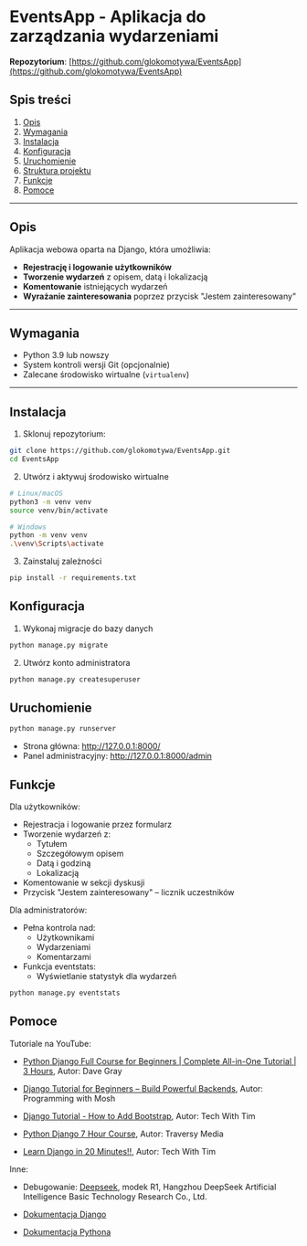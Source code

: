 # EventsApp - Aplikacja do zarządzania wydarzeniami  
**Repozytorium**: [https://github.com/glokomotywa/EventsApp](https://github.com/glokomotywa/EventsApp)  

## Spis treści  
1. [Opis](#-opis)  
2. [Wymagania](#-wymagania)  
3. [Instalacja](#-instalacja)  
4. [Konfiguracja](#-konfiguracja)  
5. [Uruchomienie](#-uruchomienie)  
6. [Struktura projektu](#-struktura-projektu)  
7. [Funkcje](#-funkcje)
8. [Pomoce](#-pomoce)
---
<a name="-opis" ></a>
## Opis
Aplikacja webowa oparta na Django, która umożliwia:  
- **Rejestrację i logowanie użytkowników**  
- **Tworzenie wydarzeń** z opisem, datą i lokalizacją  
- **Komentowanie** istniejących wydarzeń  
- **Wyrażanie zainteresowania** poprzez przycisk "Jestem zainteresowany"  

---
<a name="-wymagania" ></a>
## Wymagania  
- Python 3.9 lub nowszy  
- System kontroli wersji Git (opcjonalnie)  
- Zalecane środowisko wirtualne (`virtualenv`)  

---
<a name="-instalacja" ></a>
## Instalacja  
1. Sklonuj repozytorium:  
```bash  
git clone https://github.com/glokomotywa/EventsApp.git  
cd EventsApp  
```
2. Utwórz i aktywuj środowisko wirtualne
```bash
# Linux/macOS  
python3 -m venv venv  
source venv/bin/activate  

# Windows  
python -m venv venv  
.\venv\Scripts\activate  
```
3. Zainstaluj zależności
```bash
pip install -r requirements.txt  
```
<a name="-konfiguracja" ></a>
## Konfiguracja
1. Wykonaj migracje do bazy danych
```bash
python manage.py migrate  
```
2. Utwórz konto administratora
```bash
python manage.py createsuperuser  
```
<a name="-uruchomienie" ></a>
## Uruchomienie
```bash
python manage.py runserver  
```
- Strona główna: http://127.0.0.1:8000/
- Panel administracyjny: http://127.0.0.1:8000/admin
<a name="-funkcje" ></a>
## Funkcje

Dla użytkowników:

- Rejestracja i logowanie przez formularz
- Tworzenie wydarzeń z:
	- Tytułem
	- Szczegółowym opisem
	- Datą i godziną
	- Lokalizacją
- Komentowanie w sekcji dyskusji
- Przycisk "Jestem zainteresowany" – licznik uczestników

Dla administratorów:

- Pełna kontrola nad:
	- Użytkownikami
	- Wydarzeniami
	- Komentarzami
- Funkcja eventstats:
	- Wyświetlanie statystyk dla wydarzeń
```bash
python manage.py eventstats
```
<a name="-pomoce" ></a>
## Pomoce

Tutoriale na YouTube:
- [Python Django Full Course for Beginners | Complete All-in-One Tutorial | 3 Hours](https://www.youtube.com/watch?v=Rp5vd34d-z4), Autor: Dave Gray

- [Django Tutorial for Beginners – Build Powerful Backends](https://www.youtube.com/watch?v=rHux0gMZ3Eg), Autor: Programming with Mosh

- [Django Tutorial - How to Add Bootstrap](https://www.youtube.com/watch?v=0mCZdemSsbs), Autor: Tech With Tim

- [Python Django 7 Hour Course](https://www.youtube.com/watch?v=PtQiiknWUcI), Autor: Traversy Media

- [Learn Django in 20 Minutes!!](https://www.youtube.com/watch?v=nGIg40xs9e4), Autor: Tech With Tim

Inne:

- Debugowanie: [Deepseek](https://www.deepseek.com/), modek R1, Hangzhou DeepSeek Artificial Intelligence Basic Technology Research Co., Ltd.

- [Dokumentacja Django](https://docs.djangoproject.com/en/5.2/)

- [Dokumentacja Pythona](https://docs.python.org/3/)
